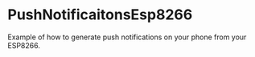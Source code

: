 # PushNotificaitonsEsp8266
Example of how to generate push notifications on your phone from your ESP8266.

